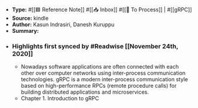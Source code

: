 - **Type:** #[[🟦 Reference Note]] #[[📥 Inbox]] #[[📝 To Process]] | #[[gRPC]]
- **Source:**  kindle
- **Author:** Kasun Indrasiri, Danesh Kuruppu
- **Summary:**
- ### Highlights first synced by #Readwise [[November 24th, 2020]]
    - Nowadays software applications are often connected with each other over computer networks using inter-process communication technologies. gRPC is a modern inter-process communication style based on high-performance RPCs (remote procedure calls) for building distributed applications and microservices. 
    - Chapter 1. Introduction to gRPC 
